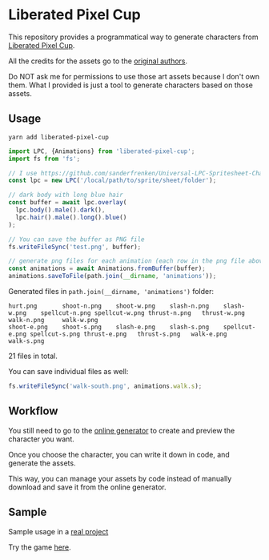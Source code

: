 # Liberated Pixel Cup

This repository provides a programmatical way to generate characters from [Liberated Pixel Cup](https://opengameart.org/forums/liberated-pixel-cup).

All the credits for the assets go to the [original authors](https://github.com/sanderfrenken/Universal-LPC-Spritesheet-Character-Generator/blob/master/AUTHORS.txt).

Do NOT ask me for permissions to use those art assets because I don't own them. What I provided is just a tool to generate characters based on those assets.


## Usage

```
yarn add liberated-pixel-cup
```


```ts
import LPC, {Animations} from 'liberated-pixel-cup';
import fs from 'fs';

// I use https://github.com/sanderfrenken/Universal-LPC-Spritesheet-Character-Generator/tree/master/spritesheets
const lpc = new LPC('/local/path/to/sprite/sheet/folder');

// dark body with long blue hair
const buffer = await lpc.overlay(
  lpc.body().male().dark(),
  lpc.hair().male().long().blue()
);

// You can save the buffer as PNG file
fs.writeFileSync('test.png', buffer);

// generate png files for each animation (each row in the png file above)
const animations = await Animations.fromBuffer(buffer);
animations.saveToFile(path.join(__dirname, 'animations'));
```

Generated files in `path.join(__dirname, 'animations')` folder:

```
hurt.png       shoot-n.png    shoot-w.png    slash-n.png    slash-w.png    spellcut-n.png spellcut-w.png thrust-n.png   thrust-w.png   walk-n.png     walk-w.png
shoot-e.png    shoot-s.png    slash-e.png    slash-s.png    spellcut-e.png spellcut-s.png thrust-e.png   thrust-s.png   walk-e.png     walk-s.png
```

21 files in total.

You can save individual files as well:

```ts
fs.writeFileSync('walk-south.png', animations.walk.s);
```


## Workflow

You still need to go to the [online generator](https://sanderfrenken.github.io/Universal-LPC-Spritesheet-Character-Generator/) to create and preview the character you want.

Once you choose the character, you can write it down in code, and generate the assets.

This way, you can manage your assets by code instead of manually download and save it from the online generator.


## Sample

Sample usage in a [real project](https://github.com/tylerlong/phaser-learning/blob/master/src/assets/generate.ts)

Try the game [here](http://chuntaoliu.com/phaser-learning/).
